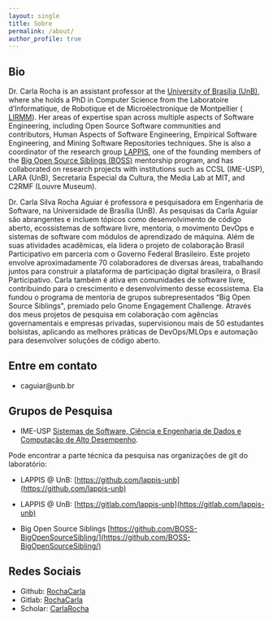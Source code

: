 ```yaml
---
layout: single
title: Sobre
permalink: /about/
author_profile: true
---
```


##  Bio

Dr. Carla Rocha is an assistant professor at the [University of Brasília (UnB)](www.unb.br), where she holds a PhD in Computer Science from the  Laboratoire d’Informatique, de Robotique et de Microélectronique de Montpellier ( [LIRMM](http://lirmm.fr)). Her areas of expertise span across multiple aspects of Software Engineering, including Open Source Software communities and contributors, Human Aspects of Software Engineering, Empirical Software Engineering, and Mining Software Repositories techniques. She is also a coordinator of the research group [LAPPIS](https://github.com/lappis-unb), one of the founding members of the  [Big Open Source Siblings (BOSS)](https://github.com/BOSS-BigOpenSourceSibling/) mentorship program, and has collaborated on research projects with institutions such as CCSL (IME-USP), LARA (UnB), Secretaria Especial da Cultura, the Media Lab at MIT, and C2RMF (Louvre Museum).

Dr. Carla Silva Rocha Aguiar é professora e pesquisadora em Engenharia de Software, na Universidade de Brasília (UnB).  As pesquisas da Carla Aguiar são abrangentes e incluem tópicos como desenvolvimento de código aberto, ecossistemas de software livre, mentoria, o movimento DevOps e sistemas de software com módulos de aprendizado de máquina. Além de suas atividades acadêmicas, ela lidera o projeto de colaboração Brasil Participativo em parceria com o Governo Federal Brasileiro. Este projeto envolve aproximadamente 70 colaboradores de diversas áreas, trabalhando juntos para construir a plataforma de participação digital brasileira, o Brasil Participativo. Carla também é ativa em comunidades de software livre, contribuindo para o crescimento e desenvolvimento desse ecossistema. Ela fundou o programa  de mentoria de grupos subrepresentados “Big Open Source Siblings", premiado pelo Gnome Engagement Challenge. Através dos meus projetos de pesquisa em colaboração com agências governamentais e empresas privadas, supervisionou mais de 50 estudantes bolsistas, aplicando as melhores práticas de DevOps/MLOps e automação para desenvolver soluções de código aberto.

## Entre em contato

- caguiar<span style="display:none">ignorethis</span>@unb.br


## Grupos de Pesquisa

- IME-USP [Sistemas de Software, Ciência e Engenharia de Dados e Computação de Alto Desempenho](http://dgp.cnpq.br/dgp/espelhogrupo/633486).

Pode encontrar a parte técnica da pesquisa nas organizações de git do laboratório:

- LAPPIS @ UnB: [https://github.com/lappis-unb](https://github.com/lappis-unb)

- LAPPIS @ UnB: [https://gitlab.com/lappis-unb](https://gitlab.com/lappis-unb)

- Big Open Source Siblings [https://github.com/BOSS-BigOpenSourceSibling/](https://github.com/BOSS-BigOpenSourceSibling/)


## Redes Sociais

- Github: [RochaCarla](https://github.com/RochaCarla)
- Gitlab: [RochaCarla](https://gitlab.com/RochaCarla)
- Scholar: [CarlaRocha](https://scholar.google.com/citations?user=_y8XHnAAAAAJ&hl=en)



